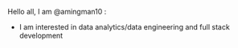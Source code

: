 Hello all, I am @amingman10 : 
- I am interested in data analytics/data engineering and full stack development

<!---
amingman10/amingman10 is a ✨ special ✨ repository because its `README.md` (this file) appears on your GitHub profile.
You can click the Preview link to take a look at your changes.
--->
